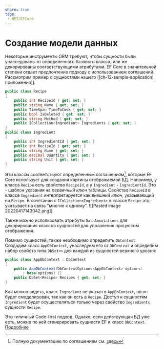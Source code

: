 ```yaml
---
share: true
tags:
 - NET/EFCore
---
```

# Создание модели данных
Некоторые инструменты ORM требуют, чтобы сущности были унаследованы от определенного базового класса, или же декорированы соответствующими атрибутами. EF Core в значительной степени отдает предпочтение подходу с использованием соглашений.
Рассмотрим пример с сущностями нашего [[ch-12-sample-application|приложения]]:
```csharp
public class Recipe
{
	public int RecipeId { get; set; }
	public string Name { get; set; }
	public TimeSpan TimeToCook { get; set; }
	public bool IsDeleted { get; set; }
	public string Method { get; set; }
	public ICollection<Ingredient> Ingredients { get; set; }
}
public class Ingredient
{
	public int IngredientId { get; set; }
	public int RecipeId { get; set; }
	public string Name { get; set; }
	public decimal Quantity { get; set; }
	public string Unit { get; set; }
}
```
Эти классы соответствуют определенным соглашениям[^1], которые EF Core использует для создания картины отображаемой БД. Например, у класса `Recipe` есть свойство `RecipeId`, а у `Ingredient` - `IngredientId`. Это - шаблон указания на *первичный ключ* таблицы.
Свойство `RecipeId` в классе `Ingredient` интерпретируется как *внешний ключ*, указывающий на `Recipe`. В сочетании с `ICollection<Ingredient>` в классе `Recipe` это указывает на связь "многие к одному".
![[Pasted image 20220417143042.png]]

[^1]: Полную документацию по соглашениям см. [здесь](https://docs.microsoft.com/en-us/ef/core/modeling/)

Также можно использовать атрибуты `DataAnnotations` для декорирования классов сущностей для управления процессом отображения.

Помимо сущностей, также необходимо определить `DbContext`. Создадим класс `AppDbContext`, унаследуем его от `DbContext` и определим набор свойств типа `DbSet<>` для каждой из сущностей верхнего уровня:
```csharp
public class AppDbContext : DbContext
{
	public AppDbContext(DbContextOptions<AppDbContext> options) 
		: base(options) {}
	public DbSet<Recipe> Recipes { get; set; }
}
```

Как можно видеть, класс `Ingredient` не указан в `AppDbContext`, но он будет смоделирован, так как он есть в `Recipe`. Доступ к сущностям `Ingredient` будет осуществляться только через свойство `Ingredients` сущности `Recipe`.

Это типичный Code-first подход. Однако, если действующая БД уже есть, можно по ней сгенерировать сущности EF и класс `DbContext`. [Подробнее](https://docs.microsoft.com/en-us/ef/core/managing-schemas/scaffolding?tabs=dotnet-core-cli)